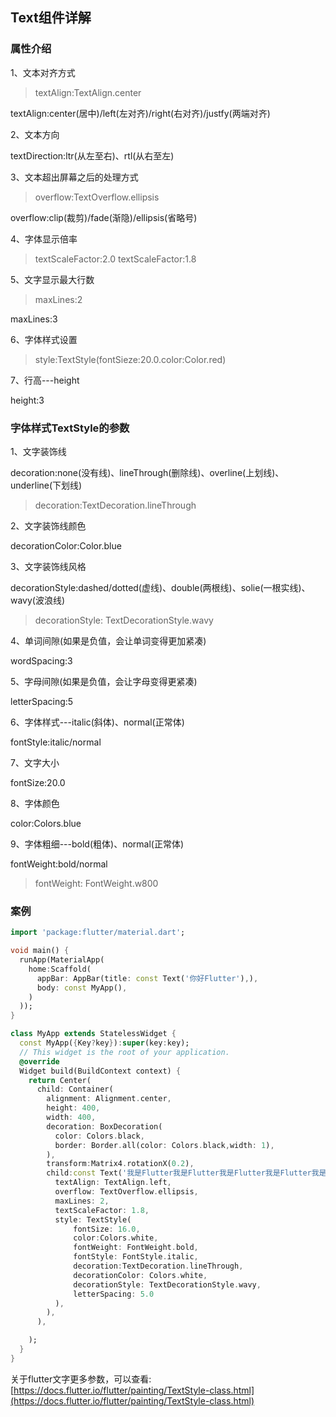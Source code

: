 ## Text组件详解

### 属性介绍

1、文本对齐方式

> textAlign:TextAlign.center

textAlign:center(居中)/left(左对齐)/right(右对齐)/justfy(两端对齐)

2、文本方向

>

textDirection:ltr(从左至右)、rtl(从右至左)

3、文本超出屏幕之后的处理方式

> overflow:TextOverflow.ellipsis

overflow:clip(裁剪)/fade(渐隐)/ellipsis(省略号)

4、字体显示倍率

> textScaleFactor:2.0
textScaleFactor:1.8

5、文字显示最大行数

> maxLines:2

maxLines:3

6、字体样式设置

> style:TextStyle(fontSieze:20.0.color:Color.red)

7、行高---height

height:3



### 字体样式TextStyle的参数

1、文字装饰线

decoration:none(没有线)、lineThrough(删除线)、overline(上划线)、underline(下划线)

> decoration:TextDecoration.lineThrough

2、文字装饰线颜色

decorationColor:Color.blue

3、文字装饰线风格

decorationStyle:dashed/dotted(虚线)、double(两根线)、solie(一根实线)、wavy(波浪线)

> decorationStyle: TextDecorationStyle.wavy

4、单词间隙(如果是负值，会让单词变得更加紧凑)

wordSpacing:3

5、字母间隙(如果是负值，会让字母变得更紧凑)

letterSpacing:5

6、字体样式---italic(斜体)、normal(正常体)

fontStyle:italic/normal

7、文字大小

fontSize:20.0

8、字体颜色

color:Colors.blue

9、字体粗细---bold(粗体)、normal(正常体)

fontWeight:bold/normal

> fontWeight: FontWeight.w800

### 案例

```dart
import 'package:flutter/material.dart';

void main() {
  runApp(MaterialApp(
    home:Scaffold(
      appBar: AppBar(title: const Text('你好Flutter'),),
      body: const MyApp(),
    )
  ));
}

class MyApp extends StatelessWidget {
  const MyApp({Key?key}):super(key:key);
  // This widget is the root of your application.
  @override
  Widget build(BuildContext context) {
    return Center(
      child: Container(
        alignment: Alignment.center,
        height: 400,
        width: 400,
        decoration: BoxDecoration(
          color: Colors.black,
          border: Border.all(color: Colors.black,width: 1),
        ),
        transform:Matrix4.rotationX(0.2),
        child:const Text('我是Flutter我是Flutter我是Flutter我是Flutter我是Flutter我是Flutter',
          textAlign: TextAlign.left,
          overflow: TextOverflow.ellipsis,
          maxLines: 2,
          textScaleFactor: 1.8,
          style: TextStyle(
              fontSize: 16.0,
              color:Colors.white,
              fontWeight: FontWeight.bold,
              fontStyle: FontStyle.italic,
              decoration:TextDecoration.lineThrough,
              decorationColor: Colors.white,
              decorationStyle: TextDecorationStyle.wavy,
              letterSpacing: 5.0
          ),
        ),
      ),

    );
  }
}
```


关于flutter文字更多参数，可以查看:[https://docs.flutter.io/flutter/painting/TextStyle-class.html](https://docs.flutter.io/flutter/painting/TextStyle-class.html)



